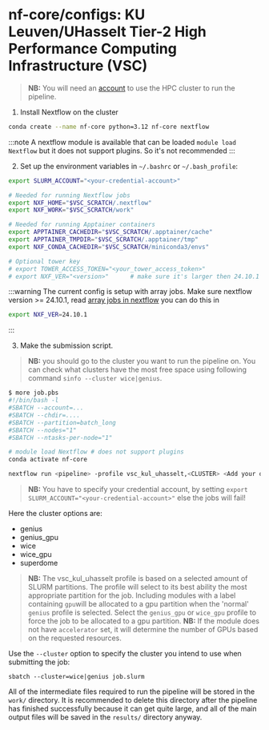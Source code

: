 # nf-core/configs: KU Leuven/UHasselt Tier-2 High Performance Computing Infrastructure (VSC)

> **NB:** You will need an [account](https://docs.vscentrum.be/en/latest/access/getting_access.html#required-steps-to-get-access) to use the HPC cluster to run the pipeline.

1. Install Nextflow on the cluster

```bash
conda create --name nf-core python=3.12 nf-core nextflow
```

:::note
A nextflow module is available that can be loaded `module load Nextflow` but it does not support plugins. So it's not recommended
:::

2. Set up the environment variables in `~/.bashrc` or `~/.bash_profile`:

```bash
export SLURM_ACCOUNT="<your-credential-account>"

# Needed for running Nextflow jobs
export NXF_HOME="$VSC_SCRATCH/.nextflow"
export NXF_WORK="$VSC_SCRATCH/work"

# Needed for running Apptainer containers
export APPTAINER_CACHEDIR="$VSC_SCRATCH/.apptainer/cache"
export APPTAINER_TMPDIR="$VSC_SCRATCH/.apptainer/tmp"
export NXF_CONDA_CACHEDIR="$VSC_SCRATCH/miniconda3/envs"

# Optional tower key
# export TOWER_ACCESS_TOKEN="<your_tower_access_token>"
# export NXF_VER="<version>"      # make sure it's larger then 24.10.1
```

:::warning
The current config is setup with array jobs. Make sure nextflow version >= 24.10.1, read [array jobs in nextflow](https://www.nextflow.io/docs/latest/process.html#array) you can do this in

```bash
export NXF_VER=24.10.1
```

:::

3. Make the submission script.

> **NB:** you should go to the cluster you want to run the pipeline on. You can check what clusters have the most free space using following command `sinfo --cluster wice|genius`.

```bash
$ more job.pbs
#!/bin/bash -l
#SBATCH --account=...
#SBATCH --chdir=....
#SBATCH --partition=batch_long
#SBATCH --nodes="1"
#SBATCH --ntasks-per-node="1"

# module load Nextflow # does not support plugins
conda activate nf-core

nextflow run <pipeline> -profile vsc_kul_uhasselt,<CLUSTER> <Add your other parameters>
```

> **NB:** You have to specify your credential account, by setting `export SLURM_ACCOUNT="<your-credential-account>"` else the jobs will fail!

Here the cluster options are:

- genius
- genius_gpu
- wice
- wice_gpu
- superdome

> **NB:** The vsc_kul_uhasselt profile is based on a selected amount of SLURM partitions. The profile will select to its best ability the most appropriate partition for the job. Including modules with a label containing `gpu`will be allocated to a gpu partition when the 'normal' `genius` profile is selected. Select the `genius_gpu` or `wice_gpu` profile to force the job to be allocated to a gpu partition.
> **NB:** If the module does not have `accelerator` set, it will determine the number of GPUs based on the requested resources.

Use the `--cluster` option to specify the cluster you intend to use when submitting the job:

```shell
sbatch --cluster=wice|genius job.slurm 
```

All of the intermediate files required to run the pipeline will be stored in the `work/` directory. It is recommended to delete this directory after the pipeline has finished successfully because it can get quite large, and all of the main output files will be saved in the `results/` directory anyway.
